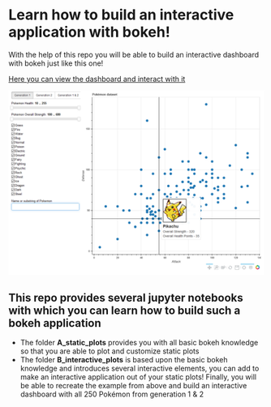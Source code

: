 # Learn how to build an interactive application with bokeh!
With the help of this repo you will be able to build an interactive dashboard with bokeh just like this one!

[Here you can view the dashboard and interact with it](https://bokeh-pokemon-dashboard.herokuapp.com/app)

![](https://github.com/fabwerk90/bokeh_tutorial/blob/master/pokemon_dashboard_preview.png)

## This repo provides several jupyter notebooks with which you can learn how to build such a bokeh application

* The folder **A_static_plots** provides you with all basic bokeh knowledge so that you are able to plot and customize static plots
* The folder **B_interactive_plots** is based upon the basic bokeh knowledge and introduces several interactive elements, you can add to make an interactive application out of your static plots! Finally, you will be able to recreate the example from above and build an interactive dashboard with all 250 Pokémon from generation 1 & 2
